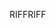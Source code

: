 <span data-ttu-id="401e7-101">RIFF</span><span class="sxs-lookup"><span data-stu-id="401e7-101">RIFF</span></span>
